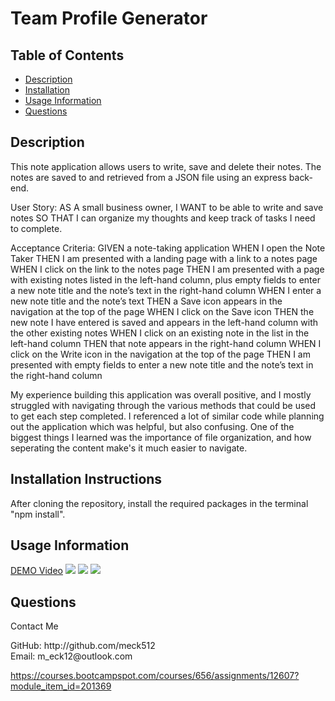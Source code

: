# Team Profile Generator
## Table of Contents
* [Description](#description)
* [Installation](#installation-instructions)
* [Usage Information](#usage-information)
* [Questions](#questions)
    
## Description
This note application allows users to write, save and delete their notes. The notes are saved to and retrieved from a JSON file using an express back-end. 

User Story:
AS A small business owner, I WANT to be able to write and save notes SO THAT I can organize my thoughts and keep track of tasks I need to complete.

Acceptance Criteria:
GIVEN a note-taking application
WHEN I open the Note Taker
THEN I am presented with a landing page with a link to a notes page
WHEN I click on the link to the notes page
THEN I am presented with a page with existing notes listed in the left-hand column, plus empty fields to enter a new note title and the note’s text in the right-hand column
WHEN I enter a new note title and the note’s text
THEN a Save icon appears in the navigation at the top of the page
WHEN I click on the Save icon
THEN the new note I have entered is saved and appears in the left-hand column with the other existing notes
WHEN I click on an existing note in the list in the left-hand column
THEN that note appears in the right-hand column
WHEN I click on the Write icon in the navigation at the top of the page
THEN I am presented with empty fields to enter a new note title and the note’s text in the right-hand column

My experience building this application was overall positive, and I mostly struggled with navigating through the various methods that could be used to get each step completed. I referenced a lot of similar code while planning out the application which was helpful, but also confusing. One of the biggest things I learned was the importance of file organization, and how seperating the content make's it much easier to navigate.



## Installation Instructions
After cloning the repository, install the required packages in the terminal "npm install". 

## Usage Information




[DEMO Video](https://drive.google.com/file/d/1fQsXtQ7jodWkMN1OcTC2Svj3qXy6ICts/view?usp=sharing)
<img src="assets\images\questions.PNG"/>
<img src="assets\images\menu.PNG"/>
<img src="assets\images\screenshot.PNG"/>
## Questions
<p>Contact Me</p>
GitHub:
http://github.com/meck512
</br>
Email:
m_eck12@outlook.com





https://courses.bootcampspot.com/courses/656/assignments/12607?module_item_id=201369 

